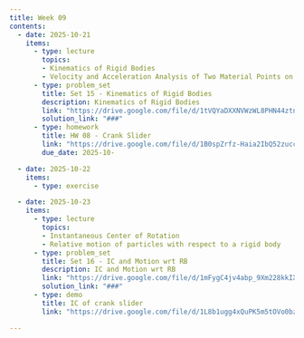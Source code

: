 ```yaml
---
title: Week 09
contents:
  - date: 2025-10-21
    items:
      - type: lecture
        topics:
        - Kinematics of Rigid Bodies
        - Velocity and Acceleration Analysis of Two Material Points on a Rigid Body
      - type: problem_set
        title: Set 15 - Kinematics of Rigid Bodies
        description: Kinematics of Rigid Bodies
        link: "https://drive.google.com/file/d/1tVQYaDXXNVWzWL8PHN44ztnQba7DaCS6/view?usp=sharing"
        solution_link: "###"
      - type: homework
        title: HW 08 - Crank Slider
        link: "https://drive.google.com/file/d/1B0spZrfz-Haia2IbQ52zuccyAGR7AigN/view?usp=sharing"
        due_date: 2025-10-

  - date: 2025-10-22
    items:
      - type: exercise

  - date: 2025-10-23
    items:
      - type: lecture
        topics:
        - Instantaneous Center of Rotation
        - Relative motion of particles with respect to a rigid body
      - type: problem_set
        title: Set 16 - IC and Motion wrt RB
        description: IC and Motion wrt RB
        link: "https://drive.google.com/file/d/1mFygC4jv4abp_9Xm228kkIX7j30wMofh/view?usp=sharing"
        solution_link: "###"
      - type: demo
        title: IC of crank slider
        link: "https://drive.google.com/file/d/1L8b1ugg4xQuPK5m5tOVo0bzk16HRia5a/view?usp=sharing"

---
```

